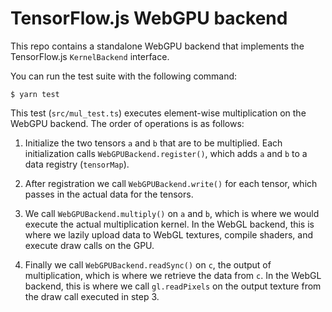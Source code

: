 # TensorFlow.js WebGPU backend

This repo contains a standalone WebGPU backend that implements the TensorFlow.js `KernelBackend` interface.

You can run the test suite with the following command:

    $ yarn test

This test (`src/mul_test.ts`) executes element-wise multiplication on the WebGPU backend. The order of operations is as follows:

1. Initialize the two tensors `a` and `b` that are to be multiplied. Each initialization calls `WebGPUBackend.register()`, which adds `a` and `b` to a data registry (`tensorMap`).

2. After registration we call `WebGPUBackend.write()` for each tensor, which passes in the actual data for the tensors.

3. We call `WebGPUBackend.multiply()` on `a` and `b`, which is where we would execute the actual multiplication kernel. In the WebGL backend, this is where we lazily upload data to WebGL textures, compile shaders, and execute draw calls on the GPU.

4. Finally we call `WebGPUBackend.readSync()` on `c`, the output of multiplication, which is where we retrieve the data from `c`. In the WebGL backend, this is where we call `gl.readPixels` on the output texture from the draw call executed in step 3.
